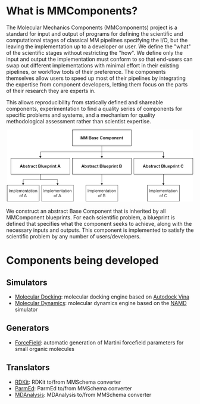 # What is MMComponents?
The Molecular Mechanics Components (MMComponents) project is a standard for input and output of programs for defining the scientific and computational stages of classical MM pipelines specifying the I/O, but the leaving the implementation up to a developer or user. We define the "what" of the scientific stages without restricting the "how". We define only the input and output the implementation must conform to so that end-users can swap out different implementations with minimal effort in their existing pipelines, or workflow tools of their preference. The components themselves allow users to speed up most of their pipelines by integrating the expertise from component developers, letting them focus on the parts of their research they are experts in.

This allows reproducibility from statically defined and shareable components, experimentation to find a quality series of components for specific problems and systems, and a mechanism for quality methodological assessment rather than scientist expertise.

<p align="center">
    <img src="mmcomponents/data/imgs/mm_component_hierarchy.png" width="500">
</p>

We construct an abstract Base Component that is inherited by all MMComponent blueprints. For each scientific problem, a blueprint is defined that specifies what the component seeks to achieve, along with the necessary inputs and outputs. This component is implemented to satisfy the scientific problem by any number of users/developers.

# Components being developed

## Simulators
- [Molecular Docking](https://github.com/MolSSI/MMComponents_docking): molecular docking engine based on [Autodock Vina](http://vina.scripps.edu)
- [Molecular Dynamics](https://github.com/MolSSI/MMComponents_dynamics): molecular dynamics engine based on the [NAMD](https://www.ks.uiuc.edu/Research/namd) simulator

## Generators
- [ForceField](https://github.com/MolSSI/MMComponents_forcefield): automatic generation of Martini forcefield parameters for small organic molecules

## Translators
- [RDKit](https://github.com/MolSSI/MMElemental/blob/master/mmelemental/components/rdkit_component.py): RDKit to/from MMSchema converter
- [ParmEd](https://github.com/MolSSI/MMElemental/blob/master/mmelemental/components/parmed_component.py): ParmEd to/from MMSchema converter
- [MDAnalysis](https://github.com/MolSSI/MMElemental/blob/master/mmelemental/components/mdanalysis_component.py): MDAnalysis to/from MMSchema converter
